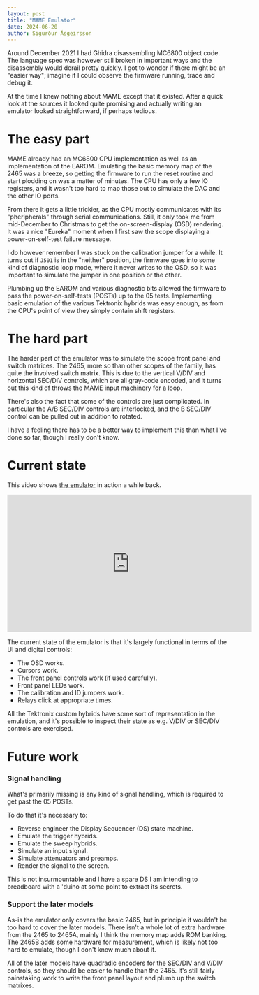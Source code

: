 ```yaml
---
layout: post
title: "MAME Emulator"
date: 2024-06-20
author: Sigurður Ásgeirsson
---
```


Around December 2021 I had Ghidra disassembling MC6800 object code.
The language spec was however still broken in important ways and the disassembly
would derail pretty quickly.
I got to wonder if there might be an "easier way"; imagine if I could observe the
firmware running, trace and debug it.

At the time I knew nothing about MAME except that it existed.
After a quick look at the sources it looked quite promising and actually writing
an emulator looked straightforward, if perhaps tedious.

# The easy part

MAME already had an MC6800 CPU implementation as well as an implementation of the EAROM.
Emulating the basic memory map of the 2465 was a breeze, so getting the firmware to run
the reset routine and start plodding on was a matter of minutes.
The CPU has only a few IO registers, and it wasn't too hard to map those out to simulate
the DAC and the other IO ports.

From there it gets a little trickier, as the CPU mostly communicates with its
"pheripherals" through serial communications.
Still, it only took me from mid-December to Christmas to get the on-screen-display (OSD)
rendering.
It was a nice "Eureka" moment when I first saw the scope displaying a power-on-self-test
failure message.

I do however remember I was stuck on the calibration jumper for a while.
It turns out if `J501` is in the "neither" position, the firmware goes into some kind of
diagnostic loop mode, where it never writes to the OSD, so it was important to simulate
the jumper in one position or the other.

Plumbing up the EAROM and various diagnostic bits allowed the firmware to pass the
power-on-self-tests (POSTs) up to the 05 tests.
Implementing basic emulation of the various Tektronix hybrids was easy enough, as from
the CPU's point of view they simply contain shift registers.

# The hard part

The harder part of the emulator was to simulate the scope front panel and switch matrices.
The 2465, more so than other scopes of the family, has quite the involved switch matrix.
This is due to the vertical V/DIV and horizontal SEC/DIV controls, which are all gray-code
encoded, and it turns out this kind of throws the MAME input machinery for a loop.

There's also the fact that some of the controls are just complicated.
In particular the A/B SEC/DIV controls are interlocked, and the B SEC/DIV control can be
pulled out in addition to rotated.

I have a feeling there has to be a better way to implement this than what I've done so far,
though I really don't know.

# Current state

This video shows [the emulator](https://github.com/sigurasg/mame/tree/tek2465) in action a while back.
<iframe width="560" height="315" src="https://www.youtube.com/embed/3GvP1uClw5A?si=tuCg972yVv8cFBGz" title="YouTube video player" frameborder="0" allow="accelerometer; autoplay; clipboard-write; encrypted-media; gyroscope; picture-in-picture; web-share" referrerpolicy="strict-origin-when-cross-origin" allowfullscreen></iframe>

The current state of the emulator is that it's largely functional in terms of the UI and
digital controls:
  * The OSD works.
  * Cursors work.
  * The front panel controls work (if used carefully).
  * Front panel LEDs work.
  * The calibration and ID jumpers work. 
  * Relays click at appropriate times.

All the Tektronix custom hybrids have some sort of representation in the emulation, and
it's possible to inspect their state as e.g. V/DIV or SEC/DIV controls are exercised.

# Future work

### Signal handling

What's primarily missing is any kind of signal handling, which is required to get
past the 05 POSTs.

To do that it's necessary to:
  * Reverse engineer the Display Sequencer (DS) state machine.
  * Emulate the trigger hybrids.
  * Emulate the sweep hybrids.
  * Simulate an input signal.
  * Simulate attenuators and preamps.
  * Render the signal to the screen.

This is not insurmountable and I have a spare DS I am intending to breadboard with a
'duino at some point to extract its secrets.

### Support the later models

As-is the emulator only covers the basic 2465, but in principle it wouldn't be too hard to
cover the later models.
There isn't a whole lot of extra hardware from the 2465 to 2465A, mainly I think the memory
map adds ROM banking.
The 2465B adds some hardware for measurement, which is likely not too hard to emulate, though
I don't know much about it.

All of the later models have quadradic encoders for the SEC/DIV and V/DIV controls, so they
should be easier to handle than the 2465.
It's still fairly painstaking work to write the front panel layout and plumb up the switch
matrixes.